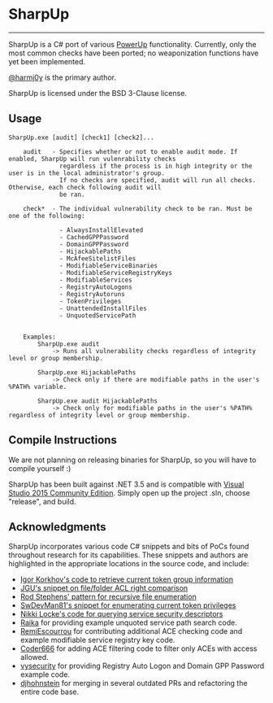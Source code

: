 # SharpUp

----

SharpUp is a C# port of various [PowerUp](https://github.com/PowerShellMafia/PowerSploit/blob/dev/Privesc/PowerUp.ps1) functionality. Currently, only the most common checks have been ported; no weaponization functions have yet been implemented.

[@harmj0y](https://twitter.com/harmj0y) is the primary author.

SharpUp is licensed under the BSD 3-Clause license.

## Usage

```
SharpUp.exe [audit] [check1] [check2]...

    audit   - Specifies whether or not to enable audit mode. If enabled, SharpUp will run vulenrability checks
              regardless if the process is in high integrity or the user is in the local administrator's group.
              If no checks are specified, audit will run all checks. Otherwise, each check following audit will
              be ran.

    check*  - The individual vulnerability check to be ran. Must be one of the following:

              - AlwaysInstallElevated
              - CachedGPPPassword
              - DomainGPPPassword
              - HijackablePaths
              - McAfeeSitelistFiles
              - ModifiableServiceBinaries
              - ModifiableServiceRegistryKeys
              - ModifiableServices
              - RegistryAutoLogons
              - RegistryAutoruns
              - TokenPrivileges
              - UnattendedInstallFiles
              - UnquotedServicePath
            

    Examples:
        SharpUp.exe audit
            -> Runs all vulnerability checks regardless of integrity level or group membership.
        
        SharpUp.exe HijackablePaths
            -> Check only if there are modifiable paths in the user's %PATH% variable.

        SharpUp.exe audit HijackablePaths
            -> Check only for modifiable paths in the user's %PATH% regardless of integrity level or group membership. 
```

## Compile Instructions

We are not planning on releasing binaries for SharpUp, so you will have to compile yourself :)

SharpUp has been built against .NET 3.5 and is compatible with [Visual Studio 2015 Community Edition](https://go.microsoft.com/fwlink/?LinkId=532606&clcid=0x409). Simply open up the project .sln, choose "release", and build.

## Acknowledgments

SharpUp incorporates various code C# snippets and bits of PoCs found throughout research for its capabilities. These snippets and authors are highlighted in the appropriate locations in the source code, and include:

* [Igor Korkhov's code to retrieve current token group information](https://stackoverflow.com/questions/2146153/how-to-get-the-logon-sid-in-c-sharp/2146418#2146418)
* [JGU's snippet on file/folder ACL right comparison](https://stackoverflow.com/questions/1410127/c-sharp-test-if-user-has-write-access-to-a-folder/21996345#21996345)
* [Rod Stephens' pattern for recursive file enumeration](http://csharphelper.com/blog/2015/06/find-files-that-match-multiple-patterns-in-c/)
* [SwDevMan81's snippet for enumerating current token privileges](https://stackoverflow.com/questions/4349743/setting-size-of-token-privileges-luid-and-attributes-array-returned-by-gettokeni)
* [Nikki Locke's code for querying service security descriptors](https://stackoverflow.com/questions/15771998/how-to-give-a-user-permission-to-start-and-stop-a-particular-service-using-c-sha/15796352#15796352)
* [Raika](https://github.com/Raikia) for providing example unquoted service path search code.
* [RemiEscourrou](https://github.com/RemiEscourrou) for contributing additional ACE checking code and example modifiable service registry key code.
* [Coder666](https://github.com/Coder666) for adding ACE filtering code to filter only ACEs with access allowed.
* [vysecurity](https://github.com/vysecurity) for providing Registry Auto Logon and Domain GPP Password example code.
* [djhohnstein](https://github.com/djhohnstein) for merging in several outdated PRs and refactoring the entire code base.